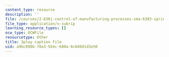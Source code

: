 ```yaml
---
content_type: resource
description: ''
file: /courses/2-830j-control-of-manufacturing-processes-sma-6303-spring-2008/a9bc098b78a35b4c680a6c64041d3e50_0INq0CFpXpo.srt
file_type: application/x-subrip
learning_resource_types: []
ocw_type: OCWFile
resourcetype: Other
title: 3play caption file
uid: a9bc098b-78a3-5b4c-680a-6c64041d3e50
---
```

